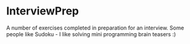 # InterviewPrep
A number of exercises completed in preparation for an interview.
Some people like Sudoku - I like solving mini programming brain teasers :)
